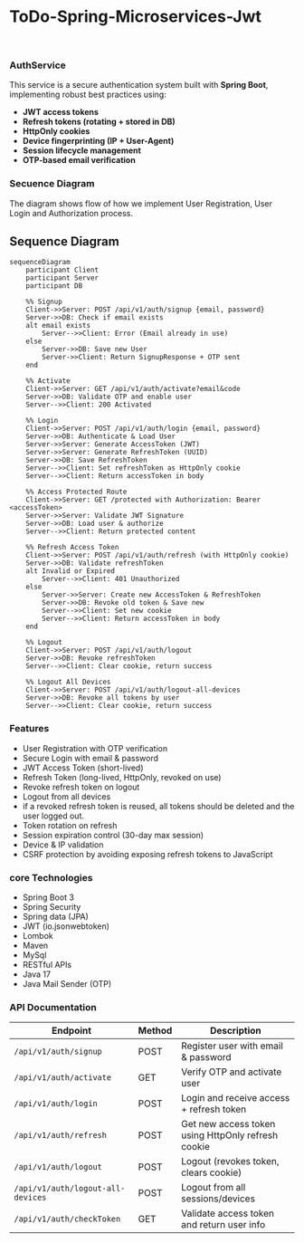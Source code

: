 # ToDo-Spring-Microservices-Jwt
<br>

 ### AuthService 

This service is a secure authentication system built with **Spring Boot**, implementing robust best practices using:

- **JWT access tokens**
- **Refresh tokens (rotating + stored in DB)**
- **HttpOnly cookies**
- **Device fingerprinting (IP + User-Agent)**
- **Session lifecycle management**
- **OTP-based email verification**

### Secuence Diagram 
The diagram shows flow of how we implement User Registration, User Login and Authorization process.
 ## Sequence Diagram 
```mermaid
sequenceDiagram
    participant Client
    participant Server
    participant DB

    %% Signup
    Client->>Server: POST /api/v1/auth/signup {email, password}
    Server->>DB: Check if email exists
    alt email exists
        Server-->>Client: Error (Email already in use)
    else
        Server->>DB: Save new User
        Server->>Client: Return SignupResponse + OTP sent
    end

    %% Activate
    Client->>Server: GET /api/v1/auth/activate?email&code
    Server->>DB: Validate OTP and enable user
    Server-->>Client: 200 Activated

    %% Login
    Client->>Server: POST /api/v1/auth/login {email, password}
    Server->>DB: Authenticate & Load User
    Server->>Server: Generate AccessToken (JWT)
    Server->>Server: Generate RefreshToken (UUID)
    Server->>DB: Save RefreshToken
    Server-->>Client: Set refreshToken as HttpOnly cookie
    Server-->>Client: Return accessToken in body

    %% Access Protected Route
    Client->>Server: GET /protected with Authorization: Bearer <accessToken>
    Server->>Server: Validate JWT Signature
    Server->>DB: Load user & authorize
    Server-->>Client: Return protected content

    %% Refresh Access Token
    Client->>Server: POST /api/v1/auth/refresh (with HttpOnly cookie)
    Server->>DB: Validate refreshToken
    alt Invalid or Expired
        Server-->>Client: 401 Unauthorized
    else
        Server->>Server: Create new AccessToken & RefreshToken
        Server->>DB: Revoke old token & Save new
        Server-->>Client: Set new cookie
        Server-->>Client: Return accessToken in body
    end

    %% Logout
    Client->>Server: POST /api/v1/auth/logout
    Server->>DB: Revoke refreshToken
    Server-->>Client: Clear cookie, return success

    %% Logout All Devices
    Client->>Server: POST /api/v1/auth/logout-all-devices
    Server->>DB: Revoke all tokens by user
    Server-->>Client: Clear cookie, return success

```

### Features

- User Registration with OTP verification
- Secure Login with email & password
- JWT Access Token (short-lived)
- Refresh Token (long-lived, HttpOnly, revoked on use)
- Revoke refresh token on logout
- Logout from all devices
- if a revoked refresh token is reused, all tokens should be deleted and the user logged out.
- Token rotation on refresh
- Session expiration control (30-day max session)
- Device & IP validation
- CSRF protection by avoiding exposing refresh tokens to JavaScript

### core Technologies

- Spring Boot 3
- Spring Security
- Spring data (JPA)
- JWT (io.jsonwebtoken)
- Lombok
- Maven
- MySql
- RESTful APIs
- Java 17
- Java Mail Sender (OTP)


### API Documentation

| Endpoint                     | Method | Description                          |
|-----------------------------|--------|--------------------------------------|
| `/api/v1/auth/signup`       | POST   | Register user with email & password |
| `/api/v1/auth/activate`     | GET    | Verify OTP and activate user        |
| `/api/v1/auth/login`        | POST   | Login and receive access + refresh token |
| `/api/v1/auth/refresh`      | POST   | Get new access token using HttpOnly refresh cookie |
| `/api/v1/auth/logout`       | POST   | Logout (revokes token, clears cookie) |
| `/api/v1/auth/logout-all-devices` | POST | Logout from all sessions/devices |
| `/api/v1/auth/checkToken`   | GET    | Validate access token and return user info |



